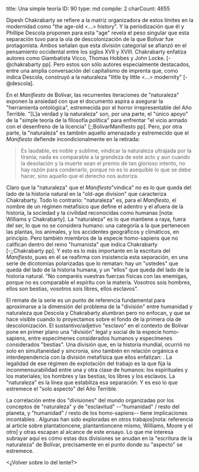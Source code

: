 title:          Una simple teoría
ID:             90
type:           md
compile:        2
charCount:      4655


Dipesh Chakrabarty se refiere a la matriz organizadora de estos límites en la modernidad como "the age-old <...> history". Y la periodización que él y Phillipe Descola proponen para esta "age" revela el peso singular que esta separación tuvo para la ola de descolonización de la que Bolívar fue protagonista. Ambos señalan que esta división categorial se afianzó en el pensamiento occidental entre los siglos XVII y XVIII. Chakrabarty enfatiza autores como Giambatista Vicco, Thomas Hobbes  y John Locke.  [-@chakrabarty pp]. Pero estos son sólo  autores especialmente destacados, entre una amplia conversación del capitalismo de imprenta que, como indica Descola, construyó a la naturaleza "little by little <...> modernity" [-@descola]. 

En el _Manifiesto_ de Bolívar, las recurrentes iteraciones de "naturaleza" exponen la ansiedad con que el documento aspira a asegurar la "herramienta ontológica", estremecida por el horror irrepresentable del Año Terrible.  "[L]a verdad y la naturaleza" son, por una parte, el "único apoyo" de la "simple teoría de la filosofía política" para enfrentar "el vicio armado con el desenfreno de la licencia" [;;BolivarManifiesto pp]. Pero, por otra parte, la "naturaleza" es también aquello amenazado y estremecido que el _Manifiesto_ defiende incondicionalmente en la retirada: 

>Es laudable, es noble y sublime, vindicar la naturaleza ultrajada por la tiranía; nada es comparable a la grandeza de este acto y aun cuando la desolación y la muerte sean el premio de tan glorioso intento, no hay razón para condenarlo, porque no es lo asequible lo que se debe hacer, sino aquello que el derecho nos autoriza. 

Claro que la "naturaleza" que el _Manifiesto_"vindica" no es lo que queda del lado de la historia natural en la "old-age division" que caracteriza Chakrabarty. Todo lo contrario: "naturaleza" es, para el _Manifiesto_, el nombre de un régimen metafísico que define el adentro y el afuera de la historia, la sociedad y la civilidad reconocidas como humanas [nota: Williams y Chakrabarty]. La "naturaleza" es lo que mantiene a raya, fuera del ser, lo que no se considera humano: una categoría a la que pertenecen las plantas, los animales, y los accidentes geográficos y climáticos, en principio. Pero también miembros de la especie homo-sapiens que no califican dentro del reino "humanista" que indica Chakrabarty [-;;Chakrabarty pp]. Y esto es lo más importante en la escritura del *Manifiesto*, pues en él se reafirma con insistencia esta separación, en una serie de dicotomías polarizadas que lo rematan: hay un "ustedes" que queda del lado de la historia humana, y un "ellos" que queda del lado de la historia natural. "No comparéis vuestras fuerzas físicas con las enemigas, porque no es comparable el espíritu con la materia. Vosotros sois hombres, ellos son bestias, vosotros sois libres, ellos esclavos".

El remate de la serie es un punto de referencia fundamental para aproximarse a la dimensión del problema de la "división" entre humanidad y naturaleza que Descola y Chakrabarty alumbran pero no enfocan, y que se hace visible cuando lo proyectamos sobre el fondo de la primera ola de descolonización. El sustantivo/adjetivo "esclavo" en el contexto de Bolívar pone en primer plano una "división" legal y social de la especie homo-sapiens, entre especímenes considerados humanos y especímenes considerados "bestias". Una división que, en la historia mundial, ocurrió no solo en simultaneidad y sincronía, sino también en relación orgánica e interdependencia con la división metafísica que ellos enfatizan: <!--referencias del borrador de lo que iba a ser capítulo 1, con el dato preciso de cómo el slave trade masivo se produjo en este perìodo-->. La legalidad de ese régimen de explotación del trabajo es la que fija la inconmensurabilidad entre una y otra clase de humanos: los espirituales y los materiales; los hombres y las bestias; los libres y los esclavos. La "naturaleza" es la línea que estabiliza esa separación. Y es eso lo que estremece el "solo aspecto" del Año Terrible.

La correlación entre dos "divisiones" del mundo organizadas por los conceptos de "naturaleza" y de "esclavitud" --"humanidad" / resto del planeta, y "humanidad" / resto de los homo-sapiens-- tiene implicaciones incontables . Algunas han sido exploradas en otros trabajos[nota: referencia al article sobre plantationcene, plantantioncene mismo, Williams, Moore y el otro] y  otras escapan al alcance de este ensayo. Lo que me interesa subrayar aquí es cómo estas dos divisiones se anudan en la "escritura de la naturaleza" de Bolívar, precisamente en el punto donde su "aspecto" se estremece.

<¿Volver sobre lo del lente?>
